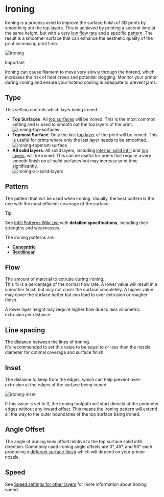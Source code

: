 # Ironing

Ironing is a process used to improve the surface finish of 3D prints by smoothing out the top layers. This is achieved by printing a second time at the same height, but with a very [low flow rate](#flow) and a specific [pattern](#pattern). The result is a smoother surface that can enhance the aesthetic quality of the print increasing print time.

![ironing](https://github.com/SoftFever/OrcaSlicer/blob/main/doc/images/ironing/ironing.png?raw=true)

> [!IMPORTANT]
> Ironing can cause filament to move very slowly through the hotend, which increases the risk of heat creep and potential clogging. Monitor your printer during ironing and ensure your hotend cooling is adequate to prevent jams.

## Type

This setting controls which layer being ironed.

- **Top Surfaces**: All [top surfaces](strength_settings_top_bottom_shells) will be ironed. This is the most common setting and is used to smooth out the top layers of the print.  
  ![ironing-top-surfaces](https://github.com/SoftFever/OrcaSlicer/blob/main/doc/images/ironing/ironing-top-surfaces.png?raw=true)
- **Topmost Surface**: Only the last [top layer](strength_settings_top_bottom_shells) of the print will be ironed. This is useful for prints where only the last layer needs to be smoothed.  
  ![ironing-topmost-surface](https://github.com/SoftFever/OrcaSlicer/blob/main/doc/images/ironing/ironing-topmost-surface.png?raw=true)
- **All solid layers**: All solid layers, including [internal solid infill](strength_settings_infill#internal-solid-infill) and [top layers](strength_settings_top_bottom_shells), will be ironed. This can be useful for prints that require a very smooth finish on all solid surfaces but may increase print time significantly.  
    ![ironing-all-solid-layers](https://github.com/SoftFever/OrcaSlicer/blob/main/doc/images/ironing/ironing-all-solid-layers.png?raw=true)

## Pattern

The pattern that will be used when ironing. Usually, the best pattern is the one with the most efficient coverage of the surface.  

> [!TIP]
> See [Infill Patterns Wiki List](strength_settings_patterns) with **detailed specifications**, including their strengths and weaknesses.

 The ironing patterns are:

- **[Concentric](strength_settings_patterns#concentric)**
- **[Rectilinear](strength_settings_patterns#rectilinear)**

## Flow

The amount of material to extrude during ironing.  
This % is a percentage of the normal flow rate. A lower value will result in a smoother finish but may not cover the surface completely. A higher value may cover the surface better but can lead to over extrusion or rougher finish. 

A lower layer height may require higher flow due to less volumetric extrusion per distance.

## Line spacing

The distance between the lines of ironing.  
It's recommended to set this value to be equal to or less than the nozzle diameter for optimal coverage and surface finish.

## Inset

The distance to keep from the edges, which can help prevent over-extrusion at the edges of the surface being ironed.

![ironing-inset](https://github.com/SoftFever/OrcaSlicer/blob/main/doc/images/ironing/ironing-inset.png?raw=true)

If this value is set to 0, the ironing toolpath will start directly at the perimeter edges without any inward offset. This means the [ironing pattern](#pattern) will extend all the way to the outer boundaries of the top surface being ironed.

## Angle Offset

The angle of ironing lines offset relative to the top surface solid infill direction. Commonly used ironing angle offsets are 0°, 45°, and 90° each producing a [different surface finish](https://github.com/SoftFever/OrcaSlicer/issues/10834#issuecomment-3322628589) which will depend on your printer nozzle.

## Speed

See [Speed settings for other layers](speed_settings_other_layers_speed#ironing-speed) for more information about ironing speed.
